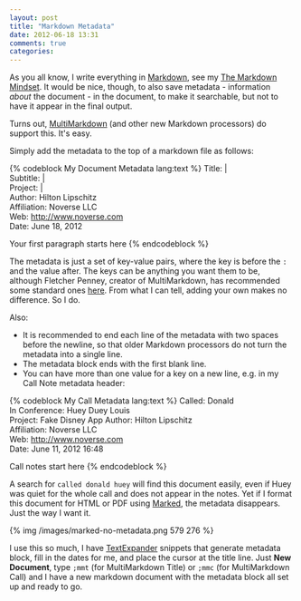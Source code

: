 ```yaml
---
layout: post
title: "Markdown Metadata"
date: 2012-06-18 13:31
comments: true
categories: 
---
```


As you all know, I write everything in [Markdown](http://daringfireball.net/projects/markdown/), see my [The Markdown Mindset](http://hiltmon.com/blog/2012/02/20/the-markdown-mindset/). It would be nice, though, to also save metadata - information *about* the document - in the document, to make it searchable, but not to have it appear in the final output.

Turns out, [MultiMarkdown](https://github.com/fletcher/MultiMarkdown) (and other new Markdown processors) do support this. It's easy.

Simply add the metadata to the top of a markdown file as follows:

{% codeblock My Document Metadata lang:text %}
Title:       |  
Subtitle:    |  
Project:     |  
Author:      Hilton Lipschitz  
Affiliation: Noverse LLC  
Web:         http://www.noverse.com  
Date:        June 18, 2012  

Your first paragraph starts here
{% endcodeblock %}

The metadata is just a set of key-value pairs, where the key is before the `:` and the value after. The keys can be anything you want them to be, although Fletcher Penney, creator of MultiMarkdown, has recommended some standard ones [here](https://github.com/fletcher/MultiMarkdown/wiki/MultiMarkdown-Syntax-Guide). From what I can tell, adding your own makes no difference. So I do.

Also:

* It is recommended to end each line of the metadata with two spaces before the newline, so that older Markdown processors do not turn the metadata into a single line.
* The metadata block ends with the first blank line.
* You can have more than one value for a key on a new line, e.g. in my Call Note metadata header:

{% codeblock My Call Metadata lang:text %}
Called:         Donald  
In Conference:  Huey
                Duey
                Louis  
Project:        Fake Disney App
Author:         Hilton Lipschitz  
Affiliation:    Noverse LLC  
Web:            http://www.noverse.com  
Date:           June 11, 2012 16:48

Call notes start here
{% endcodeblock %}

A search for `called donald huey` will find this document easily, even if Huey was quiet for the whole call and does not appear in the notes. Yet if I format this document for HTML or PDF using [Marked](http://markedapp.com), the metadata disappears. Just the way I want it.

{% img /images/marked-no-metadata.png 579 276 %}

I use this so much, I have [TextExpander](http://smilesoftware.com/TextExpander/) snippets that generate metadata block, fill in the dates for me, and place the cursor at the title line. Just **New Document**, type `;mmt` (for MultiMarkdown Title) or `;mmc` (for MultiMarkdown Call) and I have a new markdown document with the metadata block all set up and ready to go.  
